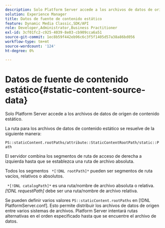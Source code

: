 ```yaml
---
description: Solo Platform Server accede a los archivos de datos de origen de contenido estático.
solution: Experience Manager
title: Datos de fuente de contenido estático
feature: Dynamic Media Classic,SDK/API
role: Developer,Administrator,Business Practitioner
exl-id: 3cf01fc2-c925-4039-8e03-cb909cca6a51
source-git-commit: 1ec8b59f442eb96c6c3f5f1405d57a38a86bd056
workflow-type: tm+mt
source-wordcount: '124'
ht-degree: 0%

---
```


# Datos de fuente de contenido estático{#static-content-source-data}

Solo Platform Server accede a los archivos de datos de origen de contenido estático.

La ruta para los archivos de datos de contenido estático se resuelve de la siguiente manera:

`PS::staticContent.rootPaths/attribute::StaticContentRootPath/static::Path`

El servidor combina los segmentos de ruta de acceso de derecha a izquierda hasta que se establezca una ruta de archivo absoluta.

Todos los segmentos ` *[!DNL rootPath]*` pueden ser segmentos de ruta vacíos, relativos o absolutos.

` *[!DNL catalogPath]*` es una ruta/nombre de archivo absoluta o relativa. *[!DNL requestPath]* debe ser una ruta/nombre de archivo relativa.

Se pueden definir varios valores `PS::staticContent.rootPaths` en [!DNL PlatformServer.conf]. Esto permite distribuir los archivos de datos de origen entre varios sistemas de archivos. Platform Server intentará rutas alternativas en el orden especificado hasta que se encuentre el archivo de datos.
